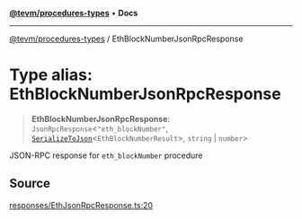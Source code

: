 [**@tevm/procedures-types**](../README.md) • **Docs**

***

[@tevm/procedures-types](../globals.md) / EthBlockNumberJsonRpcResponse

# Type alias: EthBlockNumberJsonRpcResponse

> **EthBlockNumberJsonRpcResponse**: `JsonRpcResponse`\<`"eth_blockNumber"`, [`SerializeToJson`](SerializeToJson.md)\<`EthBlockNumberResult`\>, `string` \| `number`\>

JSON-RPC response for `eth_blockNumber` procedure

## Source

[responses/EthJsonRpcResponse.ts:20](https://github.com/evmts/tevm-monorepo/blob/main/packages/procedures-types/src/responses/EthJsonRpcResponse.ts#L20)
